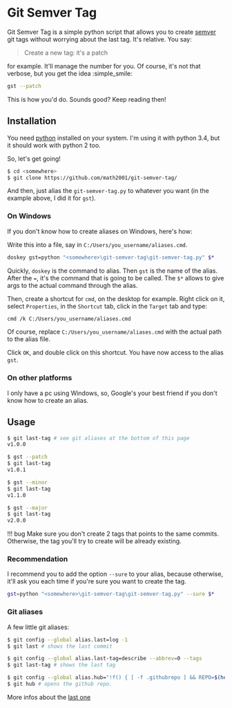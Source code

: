 # Git Semver Tag

Git Semver Tag is a simple python script that allows you to create [semver][] git tags without
worrying about the last tag. It's relative. You say:

> Create a new tag: it's a patch

for example. It'll manage the number for you. Of course, it's not that verbose, but you get the idea
:simple_smile:

```sh
gst --patch
```

This is how you'd do. Sounds good? Keep reading then!

## Installation

You need [python][] installed on your system. I'm using it with python 3.4, but it should work with
python 2 too.

So, let's get going!

```bash
$ cd <somewhere>
$ git clone https://github.com/math2001/git-semver-tag/
```

And then, just alias the `git-semver-tag.py` to whatever you want (in the example above, I did it
for `gst`).

### On Windows

If you don't know how to create aliases on Windows, here's how:

Write this into a file, say in `C:/Users/you_username/aliases.cmd`.

```bash
doskey gst=python "<somewhere>\git-semver-tag\git-semver-tag.py" $*
```

Quickly, `doskey` is the command to alias. Then `gst` is the name of the alias. After the `=`, it's
the command that is going to be called. The `$*` allows to give args to the actual command through
the alias.

Then, create a shortcut for `cmd`, on the desktop for example. Right click on it, select
`Properties`, in the `Shortcut` tab, click in the `Target` tab and type:

```bash
cmd /k C:/Users/you_username/aliases.cmd
```

Of course, replace `C:/Users/you_username/aliases.cmd` with the actual path to the alias file.

Click `OK`, and double click on this shortcut. You have now access to the alias `gst`.

### On other platforms

I only have a pc using Windows, so, Google's your best friend if you don't know how to create an
alias.

## Usage

```bash
$ git last-tag # see git aliases at the bottom of this page
v1.0.0

$ gst --patch
$ git last-tag
v1.0.1

$ gst --minor
$ git last-tag
v1.1.0

$ gst --major
$ git last-tag
v2.0.0
```

!!! bug
    Make sure you don't create 2 tags that points to the same commits. Otherwise, the tag you'll try
    to create will be already existing.

### Recommendation

I recommend you to add the option `--sure` to your alias, because otherwise, it'll ask you each time
if you're sure you want to create the tag.

```bash
gst=python "<somewhere>\git-semver-tag\git-semver-tag.py" --sure $*
```

### Git aliases

A few little git aliases:

```bash
$ git config --global alias.last=log -1
$ git last # shows the last commit

$ git config --global alias.last-tag=describe --abbrev=0 --tags
$ git last-tag # shows the last tag

$ git config --global alias.hub="!f() { [ -f .githubrepo ] && REPO=$(head -n 1 .githubrepo) || REPO=${PWD##*/}; URL=\"https://github.com/math2001/$REPO\"; if [ \"$1\" == i ]; then start \"$URL/issues\"; elif [ \"$1\" == p ]; then start \"$URL/pulls\"; elif [ \"$1\" == w ]; then start $URL/wiki; else start $URL/$1; fi; }; f"
$ git hub # opens the github repo.
```

More infos about the [last one](https://gist.github.com/math2001/58e241ec9ea004a11be908a13cf8485d)

[semver]: http://semver.org
[python]: http://python.org
